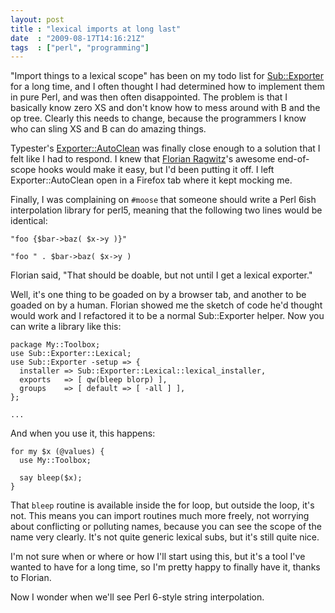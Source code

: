 ```yaml
---
layout: post
title : "lexical imports at long last"
date  : "2009-08-17T14:16:21Z"
tags  : ["perl", "programming"]
---
```

"Import things to a lexical scope" has been on my todo list for 
[Sub::Exporter](http://search.cpan.org/dist/Sub-Exporter/) for a long time, and
I often thought I had determined how to implement them in pure Perl, and was 
then often disappointed.  The problem is that I basically know zero XS and 
don't know how to mess around with B and the op tree.  Clearly this needs to 
change, because the programmers I know who can sling XS and B can do amazing 
things.

Typester's 
[Exporter::AutoClean](http://search.cpan.org/dist/Exporter-AutoClean) was 
finally close enough to a solution that I felt like I had to respond.  I knew 
that [Florian Ragwitz](http://search.cpan.org/~flora/)'s awesome end-of-scope 
hooks would make it easy, but I'd been putting it off.  I left 
Exporter::AutoClean open in a Firefox tab where it kept mocking me.

Finally, I was complaining on `#moose` that someone should write a Perl 6ish 
interpolation library for perl5, meaning that the following two lines would be
identical:

    "foo {$bar->baz( $x->y )}"
    
    "foo " . $bar->baz( $x->y )

Florian said, "That should be doable, but not until I get a lexical exporter."

Well, it's one thing to be goaded on by a browser tab, and another to be goaded
on by a human.  Florian showed me the sketch of code he'd thought would work 
and I refactored it to be a normal Sub::Exporter helper.  Now you can write 
a library like this:

    package My::Toolbox;
    use Sub::Exporter::Lexical;
    use Sub::Exporter -setup => {
      installer => Sub::Exporter::Lexical::lexical_installer,
      exports   => [ qw(bleep blorp) ],
      groups    => [ default => [ -all ] ],
    };

    ...

And when you use it, this happens:

    for my $x (@values) {
      use My::Toolbox;

      say bleep($x);
    }

That `bleep` routine is available inside the for loop, but outside the loop, 
it's not.  This means you can import routines much more freely, not worrying 
about conflicting or polluting names, because you can see the scope of the name
very clearly.  It's not quite generic lexical subs, but it's still quite nice.

I'm not sure when or where or how I'll start using this, but it's a tool I've 
wanted to have for a long time, so I'm pretty happy to finally have it, thanks
to Florian.

Now I wonder when we'll see Perl 6-style string interpolation.


